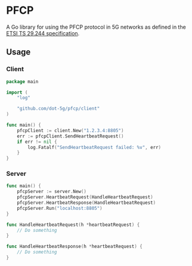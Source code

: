 # PFCP

A Go library for using the PFCP protocol in 5G networks as defined in the [ETSI TS 29.244 specification](https://www.etsi.org/deliver/etsi_ts/129200_129299/129244/16.04.00_60/ts_129244v160400p.pdf). 

## Usage

### Client

```go
package main

import (
	"log"

	"github.com/dot-5g/pfcp/client"
)

func main() {
	pfcpClient := client.New("1.2.3.4:8805")
	err := pfcpClient.SendHeartbeatRequest()
	if err != nil {
		log.Fatalf("SendHeartbeatRequest failed: %v", err)
	}
}
```

### Server


```go
func main() {
    pfcpServer := server.New()
    pfcpServer.HeartbeatRequest(HandleHeartbeatRequest)
    pfcpServer.HeartbeatResponse(HandleHeartbeatRequest)
    pfcpServer.Run("localhost:8805")
}

func HandleHeartbeatRequest(h *heartbeatRequest) {
    // Do something
}

func HandleHeartbeatResponse(h *heartbeatRequest) {
    // Do something
}
```